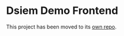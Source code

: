 # Dsiem Demo Frontend

This project has been moved to its [own repo](https://github.com/defenxor/dsiem-demo-frontend).
